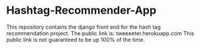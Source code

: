 Hashtag-Recommender-App
=======================

This repository contains the django front end for the hash tag recommendation project. The public link is:
tweeeeter.herokuapp.com
This public link is not guaranteed to be up 100% of the time. 
